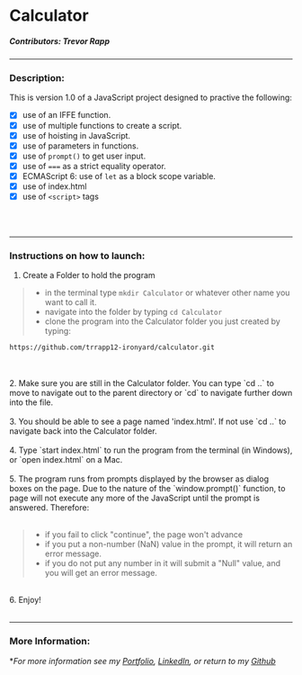 # Calculator

##### Contributors: Trevor Rapp

---

### Description:

This is version 1.0 of a JavaScript project designed to practive the following: 

- [x] use of an IFFE function.
- [x] use of multiple functions to create a script.
- [x] use of hoisting in JavaScript.
- [x] use of parameters in functions.
- [x] use of `prompt()` to get user input. 
- [x] use of `===` as a strict equality operator. 
- [x] ECMAScript 6: use of `let` as a block scope variable.
- [x] use of index.html
- [x] use of `<script>` tags
<br/>
<br/>

---

### Instructions on how to launch:


1. Create a Folder to hold the program
>  - in the terminal type `mkdir Calculator` or whatever other name you want to call it. 
>  - navigate into the folder by typing `cd Calculator`
>  - clone the program into the Calculator folder you just created by typing: 
 
 ```
https://github.com/trrapp12-ironyard/calculator.git
 ```
  <br/>
<br/>
2. Make sure you are still in the Calculator folder.  You can type `cd ..`  to move to navigate out to the parent directory or `cd` to navigate further down into the file.
<br/>
<br/>
3. You should be able to see a page named 'index.html'.  If not use `cd ..` to navigate back into the Calculator folder.
<br/>
<br/>  
4. Type `start index.html` to run the program from the terminal (in Windows), or `open index.html` on a Mac.
<br/>
<br/>
5. The program runs from prompts displayed by the browser as dialog boxes on the page.  Due to the nature of the `window.prompt()` function, to page will not execute any more of the JavaScript until the prompt is answered.  Therefore: 
<br/>
<br/>

> - if you fail to click "continue", the page won't advance
> - if you put a non-number (NaN) value in the prompt, it will return an error message. 
> - if you do not put any number in it will submit a "Null" value, and you will get an error message. 


<br/>
6. Enjoy!
<br/>
<br/>

---

### More Information:


\**For more information see my [Portfolio](https://trrapp12.github.io/Trevor-Rapp-Portfolio/), [LinkedIn](https://www.linkedin.com/in/trevor-rapp-042a1037), or return to my [Github](https://github.com/trrapp12)*


